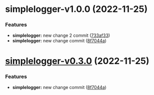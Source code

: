 # simplelogger-v1.0.0 (2022-11-25)


### Features

* **simplelogger:** new change 2 commit ([733af33](https://github.com/JYisus/mymodule/commit/733af336f196539418b094fef825249b57be240f))
* **simplelogger:** new change commit ([8f7044a](https://github.com/JYisus/mymodule/commit/8f7044aed7cb69896f311704e529072763971af6))

# [simplelogger-v0.3.0](https://github.com/JYisus/mymodule/compare/simplelogger/v0.2.0...simplelogger/v0.3.0) (2022-11-25)


### Features

* **simplelogger:** new change commit ([8f7044a](https://github.com/JYisus/mymodule/commit/8f7044aed7cb69896f311704e529072763971af6))
